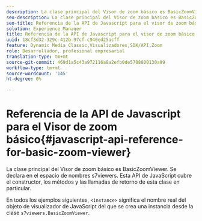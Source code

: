 ```yaml
---
description: La clase principal del Visor de zoom básico es BasicZoomViewer. Se declara en el espacio de nombres s7viewers. Esta API de JavaScript cubre el constructor, los métodos y las llamadas de retorno de esta clase en particular.
seo-description: La clase principal del Visor de zoom básico es BasicZoomViewer. Se declara en el espacio de nombres s7viewers. Esta API de JavaScript cubre el constructor, los métodos y las llamadas de retorno de esta clase en particular.
seo-title: Referencia de la API de Javascript para el visor de zoom básico
solution: Experience Manager
title: Referencia de la API de Javascript para el visor de zoom básico
uuid: 18cf3d32-329c-412b-97cf-c940ed25acff
feature: Dynamic Media Classic,Visualizadores,SDK/API,Zoom
role: Desarrollador, profesional empresarial
translation-type: tm+mt
source-git-commit: 469d1a5c43a972116a8a2efb0de5708800130a99
workflow-type: tm+mt
source-wordcount: '145'
ht-degree: 0%

---
```



# Referencia de la API de Javascript para el Visor de zoom básico{#javascript-api-reference-for-basic-zoom-viewer}

La clase principal del Visor de zoom básico es BasicZoomViewer. Se declara en el espacio de nombres s7viewers. Esta API de JavaScript cubre el constructor, los métodos y las llamadas de retorno de esta clase en particular.

En todos los ejemplos siguientes, `<instance>` significa el nombre real del objeto de visualizador de JavaScript del que se crea una instancia desde la clase `s7viewers.BasicZoomViewer`.
